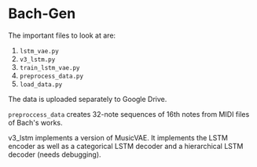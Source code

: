 # Bach-Gen

The important files to look at are:
1. `lstm_vae.py`
2. `v3_lstm.py`
3. `train_lstm_vae.py`
4. `preprocess_data.py`
5. `load_data.py`

The data is uploaded separately to Google Drive.

`preproccess_data` creates 32-note sequences of 16th notes from MIDI files of Bach's works.

v3_lstm implements a version of MusicVAE. It implements the LSTM encoder as well as a categorical LSTM decoder and a hierarchical LSTM decoder (needs debugging).